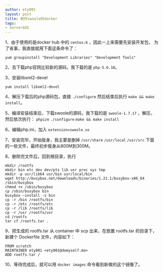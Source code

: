 ```yaml
---
author: ety001
layout: post
title: 制作swoole的docker
tags:
- Server&OS
---
```


1、由于使用的是docker hub 中的 `centos:6` ，因此一上来需要先安装开发包，
为了省事，我直接就用下面这条命令了：

    yum groupinstall "Development Libraries" "Development Tools"

2、去下载php官网比较新的源码，我下载的是 `php-5.6.10`。

3、安装libxml2-devel

    yum install libxml2-devel

4、解压下载后的php源码包，直接 `./configure` 然后结束后执行 `make && make install`。

5、编译安装结束后，下载swoole的源码，我下载的是 `swoole-1.7.17` ，解压，然后依次执行：
`phpize` `./configure` `make && make install`

6、编辑php.ini，加入 `extension=swoole.so`

7、安装完毕，开始瘦身，我主要是删掉 `/usr/share` `/usr/local` `/usr/src`
下面的一些文件，最终初步瘦身从800M到300M。

8、删除完文件后，回到根目录，执行

    mkdir /rootfs
    mkdir bin etc dev dev/pts lib usr proc sys tmp
    mkdir -p usr/lib64 usr/bin usr/local/bin
    wget http://busybox.net/downloads/binaries/1.21.1/busybox-x86_64 /sbin/busybox
    chmod +x /sbin/busybox
    cp /sbin/busybox bin
    busybox –install -s bin
    cp -r /bin /rootfs/bin
    cp -r /etc /rootfs/etc
    cp -r /lib /rootfs/lib
    cp -r /usr /rootfs/usr
    cd /rootfs
    tar cf /rootfs.tar .

9、把生成的 rootfs.tar 从 container 中 scp 出来，在放置 rootfs.tar 的目录下，
新建个 Dockerfile 文件，内容如下：

    FROM scratch
    MAINTAINER ety001 <ety001@domyself.me>
    ADD rootfs.tar /

10、等待完成后，就可以用 `docker images` 命令看到新做的这个镜像了。
